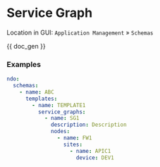 # Service Graph

Location in GUI:
`Application Management` » `Schemas`

{{ doc_gen }}

### Examples

```yaml
ndo:
  schemas:
    - name: ABC
      templates:
        - name: TEMPLATE1
          service_graphs:
            - name: SG1
              description: Description
              nodes:
                - name: FW1
                  sites:
                    - name: APIC1
                      device: DEV1
```
